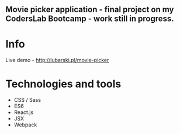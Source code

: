 ## Movie picker application - final project on my CodersLab Bootcamp - work still in progress.

# Info
Live demo - http://lubarski.pl/movie-picker


# Technologies and tools
* CSS / Sass
* ES6
* React.js
* JSX
* Webpack
